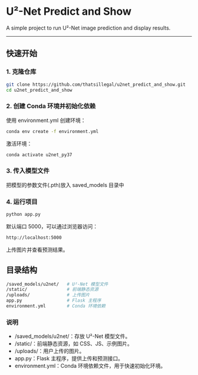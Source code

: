 # U²-Net Predict and Show

A simple project to run U²-Net image prediction and display results.

---

## 快速开始

### 1. 克隆仓库

```bash
git clone https://github.com/thatsillegal/u2net_predict_and_show.git
cd u2net_predict_and_show
```

### 2. 创建 Conda 环境并初始化依赖
使用 environment.yml 创建环境：
```bash
conda env create -f environment.yml
```
激活环境：
```bash
conda activate u2net_py37
```
### 3. 传入模型文件
把模型的参数文件(.pth)放入 saved_models 目录中

### 4. 运行项目
```bash
python app.py
```
默认端口 5000，可以通过浏览器访问：
```bash
http://localhost:5000
```
上传图片并查看预测结果。
## 目录结构
```bash
/saved_models/u2net/   # U²-Net 模型文件
/static/               # 前端静态资源
/uploads/              # 上传图片
app.py                 # Flask 主程序
environment.yml        # Conda 环境依赖
```
### 说明

- /saved_models/u2net/：存放 U²-Net 模型文件。
- /static/：前端静态资源，如 CSS、JS、示例图片。
- /uploads/：用户上传的图片。
- app.py：Flask 主程序，提供上传和预测接口。
- environment.yml：Conda 环境依赖文件，用于快速初始化环境。